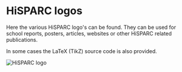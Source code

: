 HiSPARC logos
=============

Here the various HiSPARC logo's can be found. They can be used for school reports, posters, articles, websites or other HiSPARC related publications.

In some cases the LaTeX (TikZ) source code is also provided.

![HiSPARC logo](https://raw.github.com/HiSPARC/logo/master/logo/HiSPARC_logo.png)
